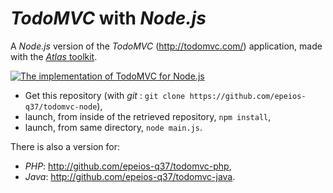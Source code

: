 # *TodoMVC* with *Node.js*

A *Node.js* version of the *TodoMVC* (<http://todomvc.com/>) application, made with the [*Atlas* toolkit](https://atlastk.org/).

[![The implementation of TodoMVC for Node.js](http://q37.info/download/TodoMVC.gif "The implementation of TodoMVC for Node.js")](http://atlastk.org)

- Get this repository (with *git* : `git clone https://github.com/epeios-q37/todomvc-node`),
- launch, from inside of the retrieved repository, `npm install`,
- launch, from same directory, `node main.js`.

There is also a version for:

* *PHP*: <http://github.com/epeios-q37/todomvc-php>,
* *Java*: <http://github.com/epeios-q37/todomvc-java>.